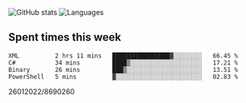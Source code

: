 ![GitHub stats](https://github-readme-stats.vercel.app/api?username=emipa606&theme=github_dark&show_icons=true) 
![Languages](https://github-readme-stats.vercel.app/api/top-langs/?username=emipa606&theme=github_dark&layout=compact)

## Spent times this week
<!--START_SECTION:waka-->

```text
XML          2 hrs 11 mins   ████████████████▓░░░░░░░░   66.45 %
C#           34 mins         ████▒░░░░░░░░░░░░░░░░░░░░   17.21 %
Binary       26 mins         ███▒░░░░░░░░░░░░░░░░░░░░░   13.51 %
PowerShell   5 mins          ▓░░░░░░░░░░░░░░░░░░░░░░░░   02.83 %
```

<!--END_SECTION:waka-->


26012022/8690260
